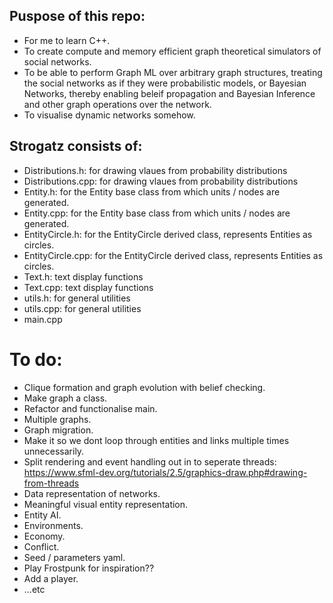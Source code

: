 ## Puspose of this repo:
- For me to learn C++.
- To create compute and memory efficient graph theoretical simulators of social networks.
- To be able to perform Graph ML over arbitrary graph structures, treating the social networks as if they were probabilistic models, or Bayesian Networks, thereby enabling beleif propagation and Bayesian Inference and other graph operations over the network.
- To visualise dynamic networks somehow.

## Strogatz consists of:
- Distributions.h: for drawing vlaues from probability distributions
- Distributions.cpp: for drawing vlaues from probability distributions
- Entity.h: for the Entity base class from which units / nodes are generated.
- Entity.cpp: for the Entity base class from which units / nodes are generated.
- EntityCircle.h: for the EntityCircle derived class, represents Entities as circles.
- EntityCircle.cpp: for the EntityCircle derived class, represents Entities as circles.
- Text.h: text display functions
- Text.cpp: text display functions
- utils.h: for general utilities
- utils.cpp: for general utilities
- main.cpp

# To do:
- Clique formation and graph evolution with belief checking.
- Make graph a class.
- Refactor and functionalise main.
- Multiple graphs.
- Graph migration.
- Make it so we dont loop through entities and links multiple times unnecessarily.
- Split rendering and event handling out in to seperate threads: 
	https://www.sfml-dev.org/tutorials/2.5/graphics-draw.php#drawing-from-threads
- Data representation of networks.
- Meaningful visual entity representation.
- Entity AI.
- Environments.
- Economy.
- Conflict.
- Seed / parameters yaml.
- Play Frostpunk for inspiration??
- Add a player.
- ...etc
